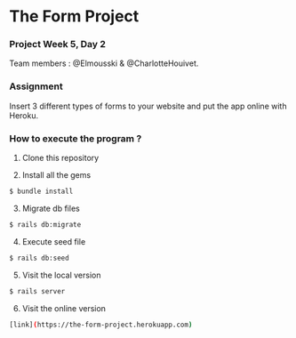 # The Form Project
### Project Week 5, Day 2

Team members : @Elmousski & @CharlotteHouivet.

### Assignment

Insert 3 different types of forms to your website and put the app online with Heroku.


### How to execute the program ? 

1. Clone this repository

2. Install all the gems
```sh
$ bundle install
```
3. Migrate db files
```sh
$ rails db:migrate
```
4. Execute seed file
```sh
$ rails db:seed
```
5. Visit the local version
```sh
$ rails server
```
6. Visit the online version
```sh
[link](https://the-form-project.herokuapp.com)
```
